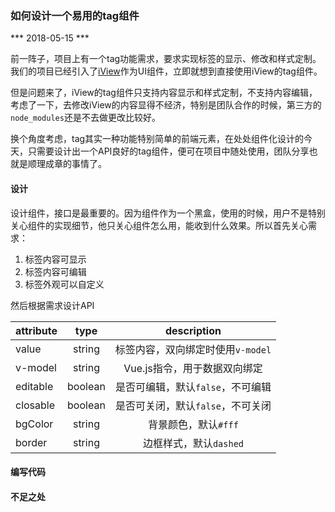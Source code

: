 ### 如何设计一个易用的tag组件
*** 2018-05-15 ***

前一阵子，项目上有一个tag功能需求，要求实现标签的显示、修改和样式定制。我们的项目已经引入了[iView](https://www.iviewui.com/)作为UI组件，立即就想到直接使用iView的tag组件。

但是问题来了，iView的tag组件只支持内容显示和样式定制，不支持内容编辑，考虑了一下，去修改iView的内容显得不经济，特别是团队合作的时候，第三方的`node_modules`还是不去做更改比较好。

换个角度考虑，tag其实一种功能特别简单的前端元素，在处处组件化设计的今天，只需要设计出一个API良好的tag组件，便可在项目中随处使用，团队分享也就是顺理成章的事情了。

#### 设计
设计组件，接口是最重要的。因为组件作为一个黑盒，使用的时候，用户不是特别关心组件的实现细节，他只关心组件怎么用，能收到什么效果。所以首先关心需求：
1. 标签内容可显示
2. 标签内容可编辑
3. 标签外观可以自定义

然后根据需求设计API

| attribute | type | description |
| - | :-: | :-: |
| value | string | 标签内容，双向绑定时使用`v-model` |
| v-model | string | Vue.js指令，用于数据双向绑定 |
| editable | boolean | 是否可编辑，默认`false`，不可编辑 |
| closable | boolean | 是否可关闭，默认`false`，不可关闭 |
| bgColor | string | 背景颜色，默认`#fff` |
| border | string | 边框样式，默认`dashed` |

#### 编写代码

#### 不足之处
